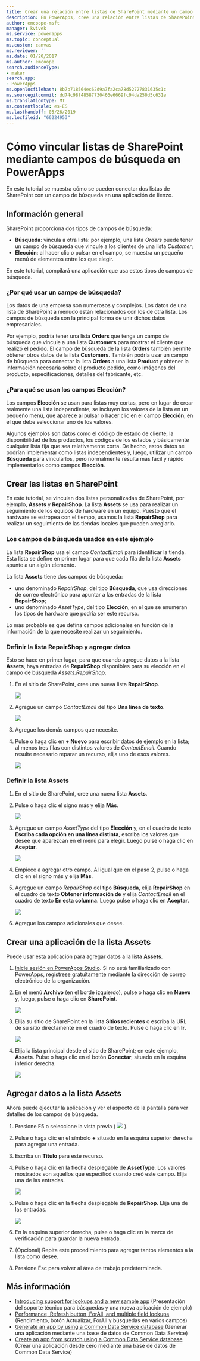 ```yaml
---
title: Crear una relación entre listas de SharePoint mediante un campo de búsqueda en una aplicación de lienzo | Microsoft Docs
description: En PowerApps, cree una relación entre listas de SharePoint mediante un campo de búsqueda en una aplicación de lienzo.
author: emcoope-msft
manager: kvivek
ms.service: powerapps
ms.topic: conceptual
ms.custom: canvas
ms.reviewer: ''
ms.date: 01/20/2017
ms.author: emcoope
search.audienceType:
- maker
search.app:
- PowerApps
ms.openlocfilehash: 8b7b718564ec62d9a7fa2ca78d52727831635c1c
ms.sourcegitcommit: dd74c98f48587730466e6669fc94da250d5c631e
ms.translationtype: MT
ms.contentlocale: es-ES
ms.lasthandoff: 05/26/2019
ms.locfileid: "66224953"
---
```

# <a name="how-to-link-sharepoint-lists-using-a-lookup-field-in-powerapps"></a>Cómo vincular listas de SharePoint mediante campos de búsqueda en PowerApps

En este tutorial se muestra cómo se pueden conectar dos listas de SharePoint con un campo de búsqueda en una aplicación de lienzo.

## <a name="overview"></a>Información general

SharePoint proporciona dos tipos de campos de búsqueda:

* **Búsqueda**: vincula a otra lista: por ejemplo, una lista *Orders* puede tener un campo de búsqueda que vincule a los clientes de una lista *Customer*;
* **Elección**: al hacer clic o pulsar en el campo, se muestra un pequeño menú de elementos entre los que elegir.

En este tutorial, compilará una aplicación que usa estos tipos de campos de búsqueda.

### <a name="why-use-a-lookup-field"></a>¿Por qué usar un campo de búsqueda?

Los datos de una empresa son numerosos y complejos. Los datos de una lista de SharePoint a menudo están relacionados con los de otra lista. Los campos de búsqueda son la principal forma de unir dichos datos empresariales.

Por ejemplo, podría tener una lista **Orders** que tenga un campo de búsqueda que vincule a una lista **Customers** para mostrar el cliente que realizó el pedido. El campo de búsqueda de la lista **Orders** también permite obtener otros datos de la lista **Customers**. También podría usar un campo de búsqueda para conectar la lista **Orders** a una lista **Product** y obtener la información necesaria sobre el producto pedido, como imágenes del producto, especificaciones, detalles del fabricante, etc.

### <a name="what-are-choice-fields-used-for"></a>¿Para qué se usan los campos Elección?
Los campos **Elección** se usan para listas muy cortas, pero en lugar de crear realmente una lista independiente, se incluyen los valores de la lista en un pequeño menú, que aparece al pulsar o hacer clic en el campo **Elección**, en el que debe seleccionar uno de los valores.

Algunos ejemplos son datos como el código de estado de cliente, la disponibilidad de los productos, los códigos de los estados y básicamente cualquier lista fija que sea relativamente corta. De hecho, estos datos se podrían implementar como listas independientes y, luego, utilizar un campo **Búsqueda** para vincularlos, pero normalmente resulta más fácil y rápido implementarlos como campos **Elección**.

## <a name="create-the-lists-in-sharepoint"></a>Crear las listas en SharePoint
En este tutorial, se vinculan dos listas personalizadas de SharePoint, por ejemplo, **Assets** y **RepairShop**. La lista **Assets** se usa para realizar un seguimiento de los equipos de hardware en un equipo. Puesto que el hardware se estropea con el tiempo, usamos la lista **RepairShop** para realizar un seguimiento de las tiendas locales que pueden arreglarlo.

### <a name="the-lookup-fields-used-in-this-example"></a>Los campos de búsqueda usados en este ejemplo
La lista **RepairShop** usa el campo *ContactEmail* para identificar la tienda. Esta lista se define en primer lugar para que cada fila de la lista **Assets** apunte a un algún elemento.

La lista **Assets** tiene dos campos de búsqueda:

* uno denominado *RepairShop*, del tipo **Búsqueda**, que usa direcciones de correo electrónico para apuntar a las entradas de la lista **RepairShop**;
* uno denominado *AssetType*, del tipo **Elección**, en el que se enumeran los tipos de hardware que podría ser este recurso.

Lo más probable es que defina campos adicionales en función de la información de la que necesite realizar un seguimiento.

### <a name="define-the-repairshop-list-and-add-data"></a>Definir la lista RepairShop y agregar datos
Esto se hace en primer lugar, para que cuando agregue datos a la lista **Assets**, haya entradas de **RepairShop** disponibles para su elección en el campo de búsqueda *Assets.RepairShop*.

1. En el sitio de SharePoint, cree una nueva lista **RepairShop**.

    ![](./media/sharepoint-lookup-fields/new-list.png)

2. Agregue un campo *ContactEmail* del tipo **Una línea de texto**.

    ![](./media/sharepoint-lookup-fields/add-email-field.png)

3. Agregue los demás campos que necesite.

4. Pulse o haga clic en **+ Nuevo** para escribir datos de ejemplo en la lista; al menos tres filas con distintos valores de *ContactEmail*. Cuando resulte necesario reparar un recurso, elija uno de esos valores.

    ![](./media/sharepoint-lookup-fields/add-repair-shops.png)

### <a name="define-the-assets-list"></a>Definir la lista Assets
1. En el sitio de SharePoint, cree una nueva lista **Assets**.

2. Pulse o haga clic el signo más y elija **Más**.

    ![](./media/sharepoint-lookup-fields/choose-more-type.png)

3. Agregue un campo *AssetType* del tipo **Elección** y, en el cuadro de texto **Escriba cada opción en una línea distinta**, escriba los valores que desee que aparezcan en el menú para elegir. Luego pulse o haga clic en **Aceptar**.

    ![](./media/sharepoint-lookup-fields/define-choice-column.png)

4. Empiece a agregar otro campo. Al igual que en el paso 2, pulse o haga clic en el signo más y elija **Más**.

5. Agregue un campo *RepairShop* del tipo **Búsqueda**, elija **RepairShop** en el cuadro de texto **Obtener información de** y elija *ContactEmail* en el cuadro de texto **En esta columna**. Luego pulse o haga clic en **Aceptar**.

    ![](./media/sharepoint-lookup-fields/setup-lookup-column.png)

6. Agregue los campos adicionales que desee.

## <a name="create-an-app-from-the-assets-list"></a>Crear una aplicación de la lista Assets
Puede usar esta aplicación para agregar datos a la lista **Assets**.

1. [Inicie sesión en PowerApps Studio](http://web.powerapps.com?utm_source=padocs&utm_medium=linkinadoc&utm_campaign=referralsfromdoc). Si no está familiarizado con PowerApps, [regístrese gratuitamente](https://powerapps.microsoft.com) mediante la dirección de correo electrónico de la organización.

2. En el menú **Archivo** (en el borde izquierdo), pulse o haga clic en **Nuevo** y, luego, pulse o haga clic en **SharePoint**.

    ![](./media/sharepoint-lookup-fields/create-app.png)

1. Elija su sitio de SharePoint en la lista **Sitios recientes** o escriba la URL de su sitio directamente en el cuadro de texto. Pulse o haga clic en **Ir**.

    ![](./media/sharepoint-lookup-fields/choose-sharepoint-site.png)

1. Elija la lista principal desde el sitio de SharePoint; en este ejemplo, **Assets**. Pulse o haga clic en el botón **Conectar**, situado en la esquina inferior derecha.

    ![](./media/sharepoint-lookup-fields/choose-main-list.png)


## <a name="add-data-to-the-assets-list"></a>Agregar datos a la lista Assets
Ahora puede ejecutar la aplicación y ver el aspecto de la pantalla para ver detalles de los campos de búsqueda.

1. Presione F5 o seleccione la vista previa ( ![](./media/sharepoint-lookup-fields/preview.png) ).

2. Pulse o haga clic en el símbolo **+** situado en la esquina superior derecha para agregar una entrada.

3. Escriba un **Título** para este recurso.

4. Pulse o haga clic en la flecha desplegable de **AssetType**. Los valores mostrados son aquellos que especificó cuando creó este campo. Elija una de las entradas.

    ![](./media/sharepoint-lookup-fields/fill-asset-type-3.png)

5. Pulse o haga clic en la flecha desplegable de **RepairShop**. Elija una de las entradas.

    ![](./media/sharepoint-lookup-fields/fill-repair-shop-3.png)

6. En la esquina superior derecha, pulse o haga clic en la marca de verificación para guardar la nueva entrada.

7. (Opcional) Repita este procedimiento para agregar tantos elementos a la lista como desee.

8. Presione Esc para volver al área de trabajo predeterminada.

## <a name="for-more-information"></a>Más información
* [Introducing support for lookups and a new sample app](https://powerapps.microsoft.com/blog/support-for-lookups/) (Presentación del soporte técnico para búsquedas y una nueva aplicación de ejemplo)
* [Performance, Refresh button, ForAll, and multiple field lookups](https://powerapps.microsoft.com/blog/performance-refresh-forall-multiple-field-lookups-531/) (Rendimiento, botón Actualizar, ForAll y búsquedas en varios campos)
* [Generate an app by using a Common Data Service database](data-platform-create-app.md) (Generar una aplicación mediante una base de datos de Common Data Service)
* [Create an app from scratch using a Common Data Service database](data-platform-create-app-scratch.md) (Crear una aplicación desde cero mediante una base de datos de Common Data Service)
